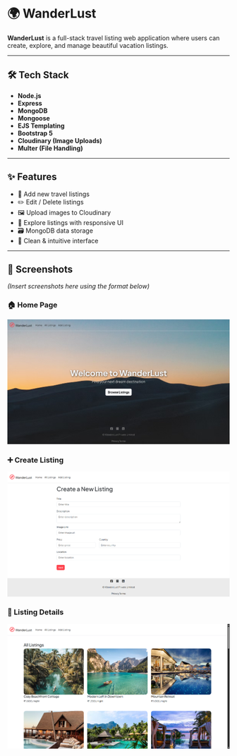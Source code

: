 # 🌍 WanderLust

**WanderLust** is a full-stack travel listing web application where users can create, explore, and manage beautiful vacation listings.

---

## 🛠 Tech Stack

- **Node.js**
- **Express**
- **MongoDB**
- **Mongoose**
- **EJS Templating**
- **Bootstrap 5**
- **Cloudinary (Image Uploads)**
- **Multer (File Handling)**

---

## ✨ Features

- 🧳 Add new travel listings
- ✏️ Edit / Delete listings
- 🖼️ Upload images to Cloudinary
- 🔎 Explore listings with responsive UI
- 🗃️ MongoDB data storage
- 📎 Clean & intuitive interface

---

## 📸 Screenshots

*(Insert screenshots here using the format below)*

### 🏠 Home Page
![Homepage Screenshot](screenshots/home.png)

### ➕ Create Listing
![Create Page](screenshots/create.png)

### 📝 Listing Details
![Listing Details](screenshots/listing.png)